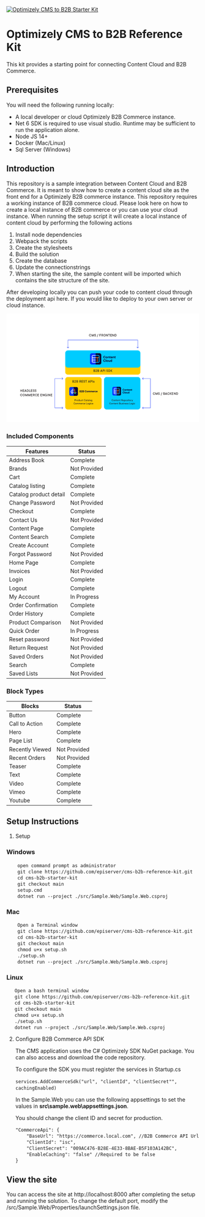 <a href="https://github.com/episerver/cms-b2b-reference-kit"><img src="https://www.optimizely.com/globalassets/02.-global-images/navigation/optimizely_logo_navigation.svg" title="Optimizely CMS to B2B Starter Kit" alt="Optimizely CMS to B2B Starter Kit"></a>

 
# Optimizely CMS to B2B Reference Kit
This kit provides a starting point for connecting Content Cloud and B2B Commerce. 

## Prerequisites
You will need the following running locally:
- A local developer or cloud Optimizely B2B Commerce instance.
- Net 6 SDK is required to use visual studio. Runtime may be sufficient to run the application alone.
- Node JS 14+
- Docker (Mac/Linux)
- Sql Server (Windows)

## Introduction
This repository is a sample integration between Content Cloud and B2B Commerce. It is meant to show how to create a content cloud site as the front end for a Optimizely B2B commerce instance.  This repository requires a working instance of B2B commerce cloud.  Please look <a src="https://docs.developers.optimizely.com/commerce/v1.2.0-b2b-commerce/docs/b2b-commerce-cloud-environment-setup-for-developers">here</a> on how to create a local instance of B2B commerce or you can use your cloud instance. When running the setup script it will create a local instance of content cloud by performing the following actions

1.  Install node dependencies
2.  Webpack the scripts
3.  Create the stylesheets
4.  Build the solution
5.  Create the database
6.  Update the connectionstrings
7.  When starting the site, the sample content will be imported which contains the site structure of the site.

After developing locally you can push your code to content cloud through the deployment api <a src="https://docs.developers.optimizely.com/digital-experience-platform/v1.2.0-dxp-cloud-services/docs/deploy-using-powershell">here<a>.  If you would like to deploy to your own <a src="https://docs.developers.optimizely.com/content-cloud/v12.0.0-content-cloud/docs/deploying-to-windows-servers">server</a> or <a src="https://docs.developers.optimizely.com/content-cloud/v12.0.0-content-cloud/docs/deploying-to-azure-webapps">cloud instance</a>. 

![Integration Overview Diagram](https://github.com/episerver/content-b2b-reference/blob/main/diagram.png?raw=true)

### Included Components

| Features               | Status              |
|------------------------|---------------------|
| Address Book           | Complete            |
| Brands                 | Not Provided        |
| Cart                   | Complete            |
| Catalog listing        | Complete            |
| Catalog product detail | Complete            |
| Change Password        | Not Provided        |
| Checkout               | Complete            |
| Contact Us             | Not Provided        |
| Content Page           | Complete            |
| Content Search         | Complete            |
| Create Account         | Complete            |
| Forgot Password        | Not Provided        |
| Home Page              | Complete            |
| Invoices               | Not Provided        |
| Login                  | Complete            |
| Logout                 | Complete            |
| My Account             | In Progress         |
| Order Confirmation     | Complete            |
| Order History          | Complete            |
| Product Comparison     | Not Provided        |
| Quick Order            | In Progress         |
| Reset password         | Not Provided        |
| Return Request         | Not Provided        |
| Saved Orders           | Not Provided        |
| Search                 | Complete            |
| Saved Lists            | Not Provided        |

### Block Types

| Blocks          | Status              |
|-----------------|---------------------|
| Button          | Complete            |
| Call to Action  | Complete            |
| Hero            | Complete            |
| Page List       | Complete            |
| Recently Viewed | Not Provided        |
| Recent Orders   | Not Provided        |
| Teaser          | Complete            |
| Text            | Complete            |
| Video           | Complete            |
| Vimeo           | Complete            |
| Youtube         | Complete            |

## Setup Instructions
1. Setup

### Windows

```
    open command prompt as administrator
    git clone https://github.com/episerver/cms-b2b-reference-kit.git
    cd cms-b2b-starter-kit
    git checkout main
    setup.cmd 
    dotnet run --project ./src/Sample.Web/Sample.Web.csproj
```

### Mac

```
    Open a Terminal window
    git clone https://github.com/episerver/cms-b2b-reference-kit.git
    cd cms-b2b-starter-kit
    git checkout main
    chmod u+x setup.sh
    ./setup.sh
    dotnet run --project ./src/Sample.Web/Sample.Web.csproj
```

 ### Linux

 ```   
    Open a bash terminal window
    git clone https://github.com/episerver/cms-b2b-reference-kit.git
    cd cms-b2b-starter-kit
    git checkout main
    chmod u+x setup.sh
    ./setup.sh
    dotnet run --project ./src/Sample.Web/Sample.Web.csproj
 ```

2.	Configure B2B Commerce API SDK

    The CMS application uses the C# Optimizely SDK NuGet package. You can also access and download the code repository.

    To configure the SDK you must register the services in Startup.cs

    `services.AddCommerceSdk("url", "clientId", "clientSecret"", cachingEnabled)`

    In the Sample.Web you can use the following appsettings to set the values in **src\sample.web\appsettings.json**. 
    
    You should change the client ID and secret for production.

    ```
    "CommerceApi": {
        "BaseUrl": "https://commerce.local.com", //B2B Commerce API Url
        "ClientId": "isc",
        "ClientSecret": "009AC476-B28E-4E33-8BAE-B5F103A142BC",
        "EnableCaching": "false" //Required to be false
    }
    ```

## View the site
You can access the site at http://localhost:8000 after completing the setup and running the solution.
To change the default port, modify the /src/Sample.Web/Properties/launchSettings.json file.
